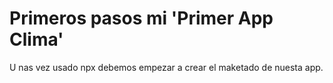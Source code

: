 # Primeros pasos mi 'Primer App Clima'

U nas vez usado npx debemos empezar a crear el maketado de nuesta app.